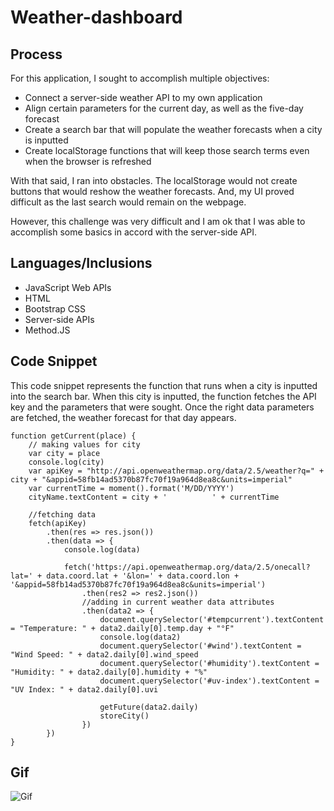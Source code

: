 # Weather-dashboard

## Process
For this application, I sought to accomplish multiple objectives:
- Connect a server-side weather API to my own application
- Align certain parameters for the current day, as well as the five-day forecast
- Create a search bar that will populate the weather forecasts when a city is inputted
- Create localStorage functions that will keep those search terms even when the browser is refreshed

With that said, I ran into obstacles. The localStorage would not create buttons that would reshow the weather forecasts. And, my UI proved difficult as the last search would remain on the webpage.

However, this challenge was very difficult and I am ok that I was able to accomplish some basics in accord with the server-side API.

## Languages/Inclusions
- JavaScript Web APIs
- HTML
- Bootstrap CSS
- Server-side APIs
- Method.JS

## Code Snippet
This code snippet represents the function that runs when a city is inputted into the search bar. When this city is inputted, the function fetches the API key and the parameters that were sought. Once the right data parameters are fetched, the weather forecast for that day appears. 

~~~~
function getCurrent(place) {
    // making values for city 
    var city = place
    console.log(city)
    var apiKey = "http://api.openweathermap.org/data/2.5/weather?q=" + city + "&appid=58fb14ad5370b87fc70f19a964d8ea8c&units=imperial"
    var currentTime = moment().format('M/DD/YYYY')
    cityName.textContent = city + '          ' + currentTime

    //fetching data
    fetch(apiKey)
        .then(res => res.json())
        .then(data => {
            console.log(data)

            fetch('https://api.openweathermap.org/data/2.5/onecall?lat=' + data.coord.lat + '&lon=' + data.coord.lon + '&appid=58fb14ad5370b87fc70f19a964d8ea8c&units=imperial')
                .then(res2 => res2.json())
                //adding in current weather data attributes
                .then(data2 => {
                    document.querySelector('#tempcurrent').textContent = "Temperature: " + data2.daily[0].temp.day + "°F"
                    console.log(data2)
                    document.querySelector('#wind').textContent = "Wind Speed: " + data2.daily[0].wind_speed
                    document.querySelector('#humidity').textContent = "Humidity: " + data2.daily[0].humidity + "%"
                    document.querySelector('#uv-index').textContent = "UV Index: " + data2.daily[0].uvi

                    getFuture(data2.daily)
                    storeCity()
                })
        })
}
~~~~
## Gif
![Gif](Weather-dashboard/assets/Weather-Dashboard.gif)